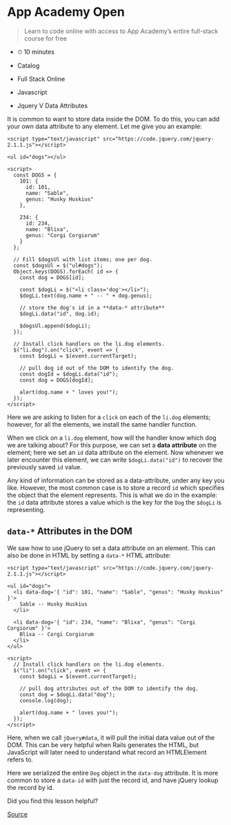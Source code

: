# App Academy Open

> Learn to code online with access to App Academy’s entire full-stack course for free

*   ⏱ 10 minutes
    

*   Catalog
*   Full Stack Online
*   Javascript
*   Jquery V Data Attributes

It is common to want to store data inside the DOM. To do this, you can add your own data attribute to any element. Let me give you an example:

    <script type="text/javascript" src="https://code.jquery.com/jquery-2.1.1.js"></script>
    
    <ul id="dogs"></ul>
    
    <script>
      const DOGS = {
        101: {
          id: 101,
          name: "Sable",
          genus: "Husky Huskius"
        },
    
        234: {
          id: 234,
          name: "Blixa",
          genus: "Corgi Corgiorum"
        }
      };
    
      // Fill $dogsUl with list items; one per dog.
      const $dogsUl = $("ul#dogs");
      Object.keys(DOGS).forEach( id => {
        const dog = DOGS[id];
    
        const $dogLi = $("<li class='dog'></li>");
        $dogLi.text(dog.name + " -- " + dog.genus);
    
        // store the dog's id in a **data-* attribute**
        $dogLi.data("id", dog.id);
    
        $dogsUl.append($dogLi);
      });
    
      // Install click handlers on the li.dog elements.
      $("li.dog").on("click", event => {
        const $dogLi = $(event.currentTarget);
    
        // pull dog id out of the DOM to identify the dog.
        const dogId = $dogLi.data("id");
        const dog = DOGS[dogId];
    
        alert(dog.name + " loves you!");
      });
    </script>

Here we are asking to listen for a `click` on each of the `li.dog` elements; however, for all the elements, we install the same handler function.

When we click on a `li.dog` element, how will the handler know which dog we are talking about? For this purpose, we can set a **data attribute** on the element; here we set an `id` data attribute on the element. Now whenever we later encounter this element, we can write `$dogLi.data("id")` to recover the previously saved `id` value.

Any kind of information can be stored as a data-attribute, under any key you like. However, the most common case is to store a record `id` which specifies the object that the element represents. This is what we do in the example: the `id` data attribute stores a value which is the key for the `Dog` the `$dogLi` is representing.

`data-*` Attributes in the DOM
------------------------------

We saw how to use jQuery to set a data attribute on an element. This can also be done in HTML by setting a `data-*` HTML attribute:

    <script type="text/javascript" src="https://code.jquery.com/jquery-2.1.1.js"></script>
    
    <ul id="dogs">
      <li data-dog='{ "id": 101, "name": "Sable", "genus": "Husky Huskius" }'>
        Sable -- Husky Huskius
      </li>
    
      <li data-dog='{ "id": 234, "name": "Blixa", "genus": "Corgi Corgiorum" }'>
        Blixa -- Corgi Corgiorum
      </li>
    </ul>
    
    <script>
      // Install click handlers on the li.dog elements.
      $("li").on("click", event => {
        const $dogLi = $(event.currentTarget);
    
        // pull dog attributes out of the DOM to identify the dog.
        const dog = $dogLi.data("dog");
        console.log(dog);
    
        alert(dog.name + " loves you!");
      });
    </script>

Here, when we call `jQuery#data`, it will pull the initial data value out of the DOM. This can be very helpful when Rails generates the HTML, but JavaScript will later need to understand what record an HTMLElement refers to.

Here we serialized the entire `Dog` object in the `data-dog` attribute. It is more common to store a `data-id` with just the record id, and have jQuery lookup the record by id.

Did you find this lesson helpful?


[Source](https://open.appacademy.io/learn/full-stack-online/javascript/jquery-v--data-attributes)